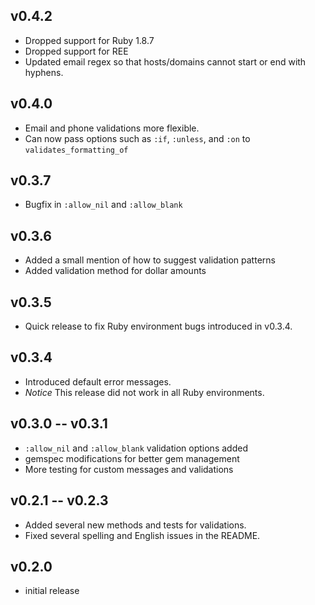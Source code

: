 ## v0.4.2
* Dropped support for Ruby 1.8.7
* Dropped support for REE
* Updated email regex so that hosts/domains cannot start or end with hyphens.

## v0.4.0

* Email and phone validations more flexible.
* Can now pass options such as `:if`, `:unless`, and `:on` to `validates_formatting_of`

## v0.3.7

* Bugfix in `:allow_nil` and `:allow_blank`

## v0.3.6

* Added a small mention of how to suggest validation patterns
* Added validation method for dollar amounts

## v0.3.5

* Quick release to fix Ruby environment bugs introduced in v0.3.4.

## v0.3.4

* Introduced default error messages.
* *Notice* This release did not work in all Ruby environments.

## v0.3.0 -- v0.3.1

* `:allow_nil` and `:allow_blank` validation options added
* gemspec modifications for better gem management
* More testing for custom messages and validations

## v0.2.1 -- v0.2.3

* Added several new methods and tests for validations.
* Fixed several spelling and English issues in the README.

## v0.2.0

* initial release
